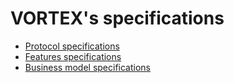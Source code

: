 # VORTEX's specifications

* [Protocol specifications](https://github.com/vortexchat/vortex-specifications/blob/master/vortex-protocol-specifications.md)
* [Features specifications](https://github.com/vortexchat/vortex-specifications/blob/master/vortex-features-specifications.md)
* [Business model specifications](https://github.com/vortexchat/vortex-specifications/blob/master/vortex-business-model-specifications.md)
